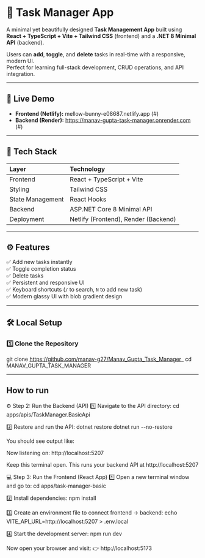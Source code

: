 # 📝 Task Manager App

A minimal yet beautifully designed **Task Management App** built using  
**React + TypeScript + Vite + Tailwind CSS** (frontend) and a **.NET 8 Minimal API** (backend).  

Users can **add**, **toggle**, and **delete** tasks in real-time with a responsive, modern UI.  
Perfect for learning full-stack development, CRUD operations, and API integration.

---

## 🚀 Live Demo

- **Frontend (Netlify):** mellow-bunny-e08687.netlify.app (#)
- **Backend (Render):** https://manav-gupta-task-manager.onrender.com (#)

---

## 🧩 Tech Stack

| Layer | Technology |
|:--|:--|
| Frontend | React + TypeScript + Vite |
| Styling | Tailwind CSS |
| State Management | React Hooks |
| Backend | ASP.NET Core 8 Minimal API |
| Deployment | Netlify (Frontend), Render (Backend) |

---

## ⚙️ Features

✅ Add new tasks instantly  
✅ Toggle completion status  
✅ Delete tasks  
✅ Persistent and responsive UI  
✅ Keyboard shortcuts (`/` to search, `N` to add new task)  
✅ Modern glassy UI with blob gradient design  

---

## 🛠️ Local Setup

### 1️⃣ Clone the Repository
git clone https://github.com/manav-g27/Manav_Gupta_Task_Manager_
cd MANAV_GUPTA_TASK_MANAGER

---

## How to run

⚙️ Step 2: Run the Backend (API)
1️⃣ Navigate to the API directory:
cd apps/apis/TaskManager.BasicApi

2️⃣ Restore and run the API:
dotnet restore
dotnet run --no-restore


You should see output like:

Now listening on: http://localhost:5207

Keep this terminal open.
This runs your backend API at http://localhost:5207

💻 Step 3: Run the Frontend (React App)
1️⃣ Open a new terminal window and go to:
cd apps/task-manager-basic

2️⃣ Install dependencies:
npm install

3️⃣ Create an environment file to connect frontend → backend:
echo VITE_API_URL=http://localhost:5207 > .env.local

4️⃣ Start the development server:
npm run dev

Now open your browser and visit:
👉 http://localhost:5173


